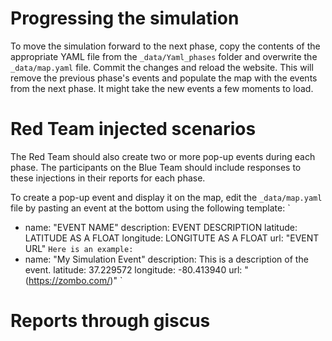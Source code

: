 # Progressing the simulation

To move the simulation forward to the next phase, copy the contents of the appropriate YAML file from the `_data/Yaml_phases` folder and overwrite the `_data/map.yaml` file. Commit the changes and reload the website. This will remove the previous phase's events and populate the map with the events from the next phase. It might take the new events a few moments to load.

# Red Team injected scenarios

The Red Team should also create two or more pop-up events during each phase. The participants on the Blue Team should include responses to these injections in their reports for each phase.

To create a pop-up event and display it on the map, edit the `_data/map.yaml` file by pasting an event at the bottom using the following template:
   `
   - name: "EVENT NAME"
    description: EVENT DESCRIPTION
    latitude: LATITUDE AS A FLOAT
    longitude: LONGITUTE AS A FLOAT
    url: "EVENT URL"
   `
Here is an example:
   `
   - name: "My Simulation Event"
    description: This is a description of the event.
    latitude: 37.229572
    longitude: -80.413940
    url: "(https://zombo.com/)"
   `

# Reports through giscus
